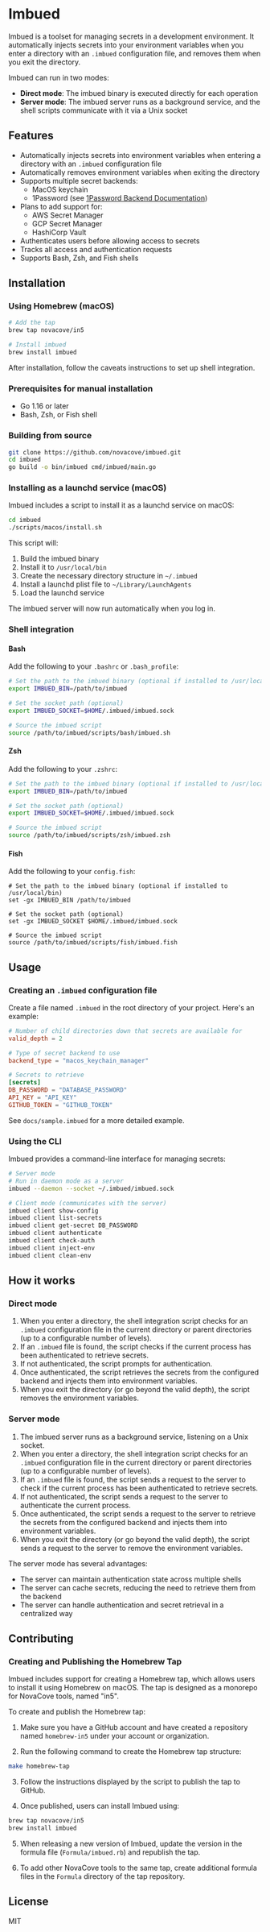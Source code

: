 # Imbued

Imbued is a toolset for managing secrets in a development environment. It automatically injects secrets into your environment variables when you enter a directory with an `.imbued` configuration file, and removes them when you exit the directory.

Imbued can run in two modes:
- **Direct mode**: The imbued binary is executed directly for each operation
- **Server mode**: The imbued server runs as a background service, and the shell scripts communicate with it via a Unix socket

## Features

- Automatically injects secrets into environment variables when entering a directory with an `.imbued` configuration file
- Automatically removes environment variables when exiting the directory
- Supports multiple secret backends:
  - MacOS keychain
  - 1Password (see [1Password Backend Documentation](pkg/secrets/onepass_README.md))
- Plans to add support for:
  - AWS Secret Manager
  - GCP Secret Manager
  - HashiCorp Vault
- Authenticates users before allowing access to secrets
- Tracks all access and authentication requests
- Supports Bash, Zsh, and Fish shells

## Installation

### Using Homebrew (macOS)

```bash
# Add the tap
brew tap novacove/in5

# Install imbued
brew install imbued
```

After installation, follow the caveats instructions to set up shell integration.

### Prerequisites for manual installation

- Go 1.16 or later
- Bash, Zsh, or Fish shell

### Building from source

```bash
git clone https://github.com/novacove/imbued.git
cd imbued
go build -o bin/imbued cmd/imbued/main.go
```

### Installing as a launchd service (macOS)

Imbued includes a script to install it as a launchd service on macOS:

```bash
cd imbued
./scripts/macos/install.sh
```

This script will:
1. Build the imbued binary
2. Install it to `/usr/local/bin`
3. Create the necessary directory structure in `~/.imbued`
4. Install a launchd plist file to `~/Library/LaunchAgents`
5. Load the launchd service

The imbued server will now run automatically when you log in.

### Shell integration

#### Bash

Add the following to your `.bashrc` or `.bash_profile`:

```bash
# Set the path to the imbued binary (optional if installed to /usr/local/bin)
export IMBUED_BIN=/path/to/imbued

# Set the socket path (optional)
export IMBUED_SOCKET=$HOME/.imbued/imbued.sock

# Source the imbued script
source /path/to/imbued/scripts/bash/imbued.sh
```

#### Zsh

Add the following to your `.zshrc`:

```zsh
# Set the path to the imbued binary (optional if installed to /usr/local/bin)
export IMBUED_BIN=/path/to/imbued

# Set the socket path (optional)
export IMBUED_SOCKET=$HOME/.imbued/imbued.sock

# Source the imbued script
source /path/to/imbued/scripts/zsh/imbued.zsh
```

#### Fish

Add the following to your `config.fish`:

```fish
# Set the path to the imbued binary (optional if installed to /usr/local/bin)
set -gx IMBUED_BIN /path/to/imbued

# Set the socket path (optional)
set -gx IMBUED_SOCKET $HOME/.imbued/imbued.sock

# Source the imbued script
source /path/to/imbued/scripts/fish/imbued.fish
```

## Usage

### Creating an `.imbued` configuration file

Create a file named `.imbued` in the root directory of your project. Here's an example:

```toml
# Number of child directories down that secrets are available for
valid_depth = 2

# Type of secret backend to use
backend_type = "macos_keychain_manager"

# Secrets to retrieve
[secrets]
DB_PASSWORD = "DATABASE_PASSWORD"
API_KEY = "API_KEY"
GITHUB_TOKEN = "GITHUB_TOKEN"
```

See `docs/sample.imbued` for a more detailed example.

### Using the CLI

Imbued provides a command-line interface for managing secrets:

```bash
# Server mode
# Run in daemon mode as a server
imbued --daemon --socket ~/.imbued/imbued.sock

# Client mode (communicates with the server)
imbued client show-config
imbued client list-secrets
imbued client get-secret DB_PASSWORD
imbued client authenticate
imbued client check-auth
imbued client inject-env
imbued client clean-env
```

## How it works

### Direct mode

1. When you enter a directory, the shell integration script checks for an `.imbued` configuration file in the current directory or parent directories (up to a configurable number of levels).
2. If an `.imbued` file is found, the script checks if the current process has been authenticated to retrieve secrets.
3. If not authenticated, the script prompts for authentication.
4. Once authenticated, the script retrieves the secrets from the configured backend and injects them into environment variables.
5. When you exit the directory (or go beyond the valid depth), the script removes the environment variables.

### Server mode

1. The imbued server runs as a background service, listening on a Unix socket.
2. When you enter a directory, the shell integration script checks for an `.imbued` configuration file in the current directory or parent directories (up to a configurable number of levels).
3. If an `.imbued` file is found, the script sends a request to the server to check if the current process has been authenticated to retrieve secrets.
4. If not authenticated, the script sends a request to the server to authenticate the current process.
5. Once authenticated, the script sends a request to the server to retrieve the secrets from the configured backend and injects them into environment variables.
6. When you exit the directory (or go beyond the valid depth), the script sends a request to the server to remove the environment variables.

The server mode has several advantages:
- The server can maintain authentication state across multiple shells
- The server can cache secrets, reducing the need to retrieve them from the backend
- The server can handle authentication and secret retrieval in a centralized way

## Contributing

### Creating and Publishing the Homebrew Tap

Imbued includes support for creating a Homebrew tap, which allows users to install it using Homebrew on macOS. The tap is designed as a monorepo for NovaCove tools, named "in5".

To create and publish the Homebrew tap:

1. Make sure you have a GitHub account and have created a repository named `homebrew-in5` under your account or organization.

2. Run the following command to create the Homebrew tap structure:

```bash
make homebrew-tap
```

3. Follow the instructions displayed by the script to publish the tap to GitHub.

4. Once published, users can install Imbued using:

```bash
brew tap novacove/in5
brew install imbued
```

5. When releasing a new version of Imbued, update the version in the formula file (`Formula/imbued.rb`) and republish the tap.

6. To add other NovaCove tools to the same tap, create additional formula files in the `Formula` directory of the tap repository.

## License

MIT
